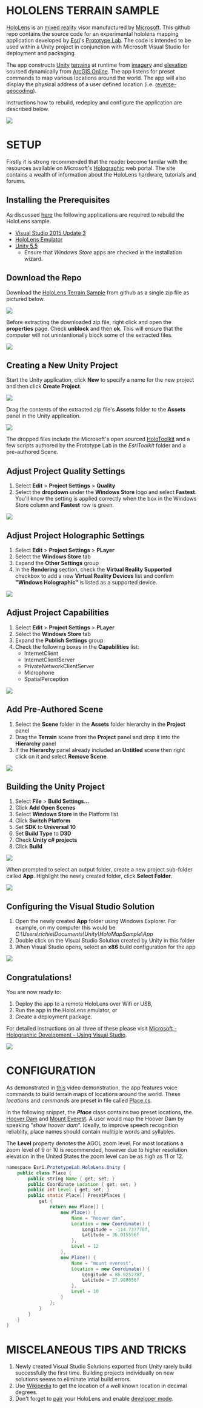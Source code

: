 # HOLOLENS TERRAIN SAMPLE

[HoloLens](https://en.wikipedia.org/wiki/Microsoft_HoloLens) is an [mixed reality](https://en.wikipedia.org/wiki/Mixed_reality) visor manufactured by [Microsoft](https://www.microsoft.com/microsoft-hololens/en-us). This github repo contains the source code for an experimental hololens mapping application developed by [Esri](https://www.esri.com/)'s [Prototype Lab](https://maps.esri.com/demo/). The code is intended to be used within a Unity project in conjunction with Microsoft Visual Studio for deployment and packaging.

The app constructs [Unity](https://unity3d.com/) [terrains](https://docs.unity3d.com/ScriptReference/Terrain.html) at runtime from [imagery](https://www.arcgis.com/home/item.html?id=10df2279f9684e4a9f6a7f08febac2a9) and [elevation](http://www.arcgis.com/home/item.html?id=7029fb60158543ad845c7e1527af11e4) sourced dynamically from [ArcGIS Online](https://www.arcgis.com/). The app listens for preset commands to map various locations around the world. The app will also display the physical address of a user defined location (i.e. [reverse-geocoding](https://en.wikipedia.org/wiki/Reverse_geocoding)).

Instructions how to rebuild, redeploy and configure the application are described below.

![](./Readme/holomap-small.jpg)

# SETUP 

Firstly it is strong recommended that the reader become familar with the resources available on Microsoft's [Holographic](https://developer.microsoft.com/en-us/windows/holographic) web portal. The site contains a wealth of information about the HoloLens hardware, tutorials and forums.

## **Installing the Prerequisites**

As discussed [here](https://developer.microsoft.com/en-us/windows/holographic/install_the_tools) the following applications are required to rebuild the HoloLens sample.

- [Visual Studio 2015 Update 3](http://dev.windows.com/downloads)
- [HoloLens Emulator](http://go.microsoft.com/fwlink/?LinkID=823018)
- [Unity 5.5](https://store.unity.com/download)
   - Ensure that *Windows Store* apps are checked in the installation wizard.

## **Download the Repo**

Download the [HoloLens Terrain Sample](https://github.com/ArcGIS/Esri-HoloLens-Terrain-Sample) from github as a single zip file as pictured below.

![](./Readme/github-download.jpg)

Before extracting the downloaded zip file, right click and open the **properties** page. Check **unblock** and then **ok**. This will ensure that the computer will not unintentionally block some of the extracted files.

![](./Readme/zip-unblock.jpg)

## **Creating a New Unity Project**

Start the Unity application, click **New** to specify a name for the new project and then click **Create Project**.

![](./Readme/unity-new-project.jpg)

Drag the contents of the extracted zip file's **Assets** folder to the **Assets** panel in the Unity application.

![](./Readme/add-unity-assets.jpg)

The dropped files include the Microsoft's open sourced [HoloToolkit](https://github.com/Microsoft/HoloToolkit-Unity) and a few scripts authored by the Prototype Lab in the *EsriToolkit* folder and a pre-authored Scene.

## **Adjust Project Quality Settings**

1. Select **Edit** > **Project Settings** > **Quality**
2. Select the **dropdown** under the **Windows Store** logo and select **Fastest**. You'll know the setting is applied correctly when the box in the Windows Store column and **Fastest** row is green.

![](./Readme/quality-setting.jpg)

## **Adjust Project Holographic Settings**

1. Select **Edit** > **Project Settings** > **PLayer**
2. Select the **Windows Store** tab
3. Expand the **Other Settings** group
4. In the **Rendering** section, check the **Virtual Reality Supported** checkbox to add a new **Virtual Reality Devices** list and confirm **"Windows Holographic"** is listed as a supported device.

![](./Readme/holographic-setting.jpg)

## **Adjust Project Capabilities**

1. Select **Edit** > **Project Settings** > **PLayer**
2. Select the **Windows Store** tab
3. Expand the **Publish Settings** group
4. Check the following boxes in the **Capabilities** list:
   - InternetClient
   - InternetClientServer
   - PrivateNetworkClientServer
   - Microphone
   - SpatialPerception

![](./Readme/project-capabilities.jpg)

## **Add Pre-Authored Scene**

1. Select the **Scene** folder in the **Assets** folder hierarchy in the **Project** panel
2. Drag the **Terrain** scene from the **Project** panel and drop it into the **Hierarchy** panel
3. If the **Hierarchy** panel already included an **Untitled** scene then right click on it and select **Remove Scene**.
 
![](./Readme/add-terrain-scene.jpg)

## **Building the Unity Project**

1. Select **File** > **Build Settings...**
2. Click **Add Open Scenes**
3. Select **Windows Store** in the Platform list
4. Click **Switch Platform**
5. Set **SDK** to **Universal 10**
6. Set **Build Type** to **D3D**
7. Check **Unity c# projects**
8. Click **Build**

![](./Readme/unity-build.jpg)

When prompted to select an output folder, create a new project sub-folder called **App**. Highlight the newly created folder, click **Select Folder**.

![](./Readme/unity-add-build-folder.jpg)

## **Configuring the Visual Studio Solution**

1. Open the newly created **App** folder using Windows Explorer. For example, on my computer this would be: *C:\Users\richie\Documents\Unity\HoloMapSample\App*
2. Double click on the Visual Studio Solution created by Unity in this folder
3. When Visual Studio opens, select an **x86** build configuration for the app

![](./Readme/X86Setting.png)

## **Congratulations!**

You are now ready to:
1. Deploy the app to a remote HoloLens over Wifi or USB,
2. Run the app in the HoloLens emulator, or
3. Create a deployment package.

For detailed instructions on all three of these please visit [Microsoft - Holographic Development - Using Visual Studio](https://developer.microsoft.com/en-us/windows/holographic/using_visual_studio).

![](./Readme/holomap.gif)

# CONFIGURATION 

As demonstrated in [this](https://www.youtube.com/watch?v=hE9GXpZTwAs) video demonstration, the app features voice commands to build terrain maps of locations around the world. These *locations* and *commands* are preset in file called [Place.cs](https://github.com/ArcGIS/Esri-HoloLens-Terrain-Sample/blob/master/Assets/EsriToolkit/Mapping/Scripts/Place.cs).

In the following snippet, the ***Place*** class contains two preset locations, the [Hoover Dam](https://en.wikipedia.org/wiki/Hoover_Dam) and [Mount Everest](https://en.wikipedia.org/wiki/Mount_Everest). A user would map the Hoover Dam by speaking "*show hoover dam*". Ideally, to improve speech recognition reliablity, place names should contain mulitiple words and syllables.

The **Level** property denotes the AGOL zoom level. For most locations a zoom level of 9 or 10 is recommended, however due to higher resolution elevation in the United States the zoom level can be as high as 11 or 12.

```java
namespace Esri.PrototypeLab.HoloLens.Unity {
    public class Place {
        public string Name { get; set; }
        public Coordinate Location { get; set; }
        public int Level { get; set; }
        public static Place[] PresetPlaces {
            get {
                return new Place[] {
                    new Place() {
                        Name = "hoover dam",
                        Location = new Coordinate() {
                            Longitude = -114.737778f,
                            Latitude = 36.015556f
                        },
                        Level = 12
                    },
                    new Place() {
                        Name = "mount everest",
                        Location = new Coordinate() {
                            Longitude = 86.925278f,
                            Latitude = 27.988056f
                        },
                        Level = 10
                    }
                };
            }
        }
    }
}

```

# MISCELANEOUS TIPS AND TRICKS

1. Newly created Visual Studio Solutions exported from Unity rarely build successfully the first time. Building projects individually on new solutions seems to eliminate intial build errors.
2. Use [Wikipedia](https://www.wikipedia.org/) to get the location of a well known location in decimal degrees.
3. Don't forget to [pair](https://developer.microsoft.com/en-us/windows/holographic/using_the_windows_device_portal#creating_a_username_and_password) your HoloLens and enable [developer mode](https://developer.microsoft.com/en-us/windows/holographic/using_the_windows_device_portal#setting_up_hololens_to_use_windows_device_portal).
